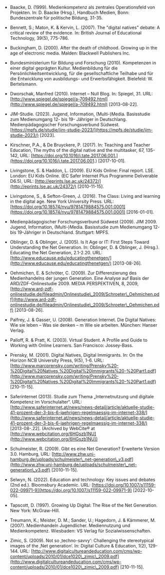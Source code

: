 <!-- filename: 99_Literatur.md -->
<!-- title: Literatur -->

- Baacke, D. (1999). Medienkompetenz als zentrales Operationsfeld von Projekten. In: D. Baacke (Hrsg.), Handbuch Medien, Bonn: Bundeszentrale für politische Bildung, 31-35.

- Bennett, S.; Maton, K. & Kervin, L. (2007). The "digital natives" debate: A critical review of the evidence. In: British Journal of Educational Technology, 39(5), 775-786.

- Buckingham, D. (2000). After the death of childhood. Growing up in the age of electronic media. Malden: Blackwell Publishers Inc.

- Bundesministerium für Bildung und Forschung (2010). Kompetenzen in einer digital geprägten Kultur. Medienbildung für die Persönlichkeitsentwicklung, für die gesellschaftliche Teilhabe und für die Entwicklung von ausbildungs- und Erwerbsfähigkeit. Bielefeld: W. Bertelsmann.

- Dworschak, Manfred (2010). Internet – Null Blog. In: Spiegel, 31. URL: [http://www.spiegel.de/spiegel/a-709492.html](http://www.spiegel.de/spiegel/a-709492.html) \[2013-08-22].

- JIM-Studie. (2023). Jugend, Information, (Multi-)Media. Basisstudie zum Medienumgang 12- bis 19- Jähriger in Deutschlang. Medienpädagogischer Forschungsverbund Südwest. [https://mpfs.de/studie/jim-studie-2023/](https://mpfs.de/studie/jim-studie-2023/) \[2023].

- Kirschner, P.A., & De Bruyckere, P. (2017). In: Teaching and Teacher Education, The myths of the digital native and the multitasker, 67, 135-142, URL: [https://doi.org/10.1016/j.tate.2017.06.001.](https://doi.org/10.1016/j.tate.2017.06.001.) \[2017-10-01].

- Livingstone, S. & Haddon, L. (2009). EU Kids Online: Final report. LSE. London: EU Kids Online. (EC Safer Internet Plus Programme Deliverable D6.5), URL: [http://eprints.lse.ac.uk/24372/](http://eprints.lse.ac.uk/24372/) \[2010-11-15].

- Livingstone, S., & Sefton-Green, J. (2016). The Class: Living and learning in the digital age. New York University Press. URL: [https://doi.org/10.18574/nyu/9781479884575.001.0001](https://doi.org/10.18574/nyu/9781479884575.001.0001) \[2016-01-01].

- Medienpädagogischer Forschungsverbund Südwest (2009). JIM 2009. Jugend, Information, (Multi-)Media. Basisstudie zum Medienumgang 12- bis 19-Jähriger in Deutschland. Stuttgart: MPFS.

- Oblinger, D. & Oblinger, J. (2005). Is It Age or IT: First Steps Toward Understanding the Net Generation. In: Oblinger, D. & Oblinger, J. (Hrsg.). Educating the Net Generation, 2.1-2.20. URL: [http://www.educause.edu/educatingthenetgen/](http://www.educause.edu/educatingthenetgen/) \[2013-08-26].

- Oehmichen, E. & Schröter, C. (2009). Zur Differenzierung des Medienhandelns der jungen Generation. Eine Analyse auf Basis der ARD/ZDF-Onlinestudie 2009. MEDIA PERSPEKTIVEN, 8, 2009, [http://www.ard-zdf-onlinestudie.de/fileadmin/Onlinestudie\_2009/Schroeter\_Oehmichen.pdf](http://www.ard-zdf-onlinestudie.de/fileadmin/Onlinestudie\_2009/Schroeter\_Oehmichen.pdf) \[2013-08-26].

- Palfrey, J. & Gasser, U. (2008). Generation Internet. Die Digital Natives: Wie sie leben – Was sie denken – m Wie sie arbeiten. München: Hanser Verlag.

- Palloff, R. & Pratt, K. (2003). Virtual Student. A Profile and Guide to Working with Online Learners. San Francisco: Jossey-Bass.

- Prensky, M. (2001). Digital Natives, Digital Immigrants. In: On the Horizon NCB University Press, 9(5), 1-6. URL: [http://www.marcprensky.com/writing/Prensky%20-%20Digital%20Natives,%20Digital%20Immigrants%20-%20Part1.pdf](http://www.marcprensky.com/writing/Prensky%20-%20Digital%20Natives,%20Digital%20Immigrants%20-%20Part1.pdf) \[210-11-15].

- Saferinternet (2013). Studie zum Thema „Internetnutzung und digitale Kompetenz im Vorschulalter“. URL:[http://www.saferinternet.at/news/news-detail/article/aktuelle-studie-41-prozent-der-3-bis-6-jaehrigen-regelmaessig-im-internet-338/](http://www.saferinternet.at/news/news-detail/article/aktuelle-studie-41-prozent-der-3-bis-6-jaehrigen-regelmaessig-im-internet-338/) \[2013-08-.22]. (Archived by WebCite® at [http://www.webcitation.org/6HGszb1NU](http://www.webcitation.org/6HGszb1NU))

- Schulmeister, R. (2009). Gibt es eine Net Generation? Erweiterte Version 3.0. Hamburg, URL: [http://www.zhw.uni-hamburg.de/uploads/schulmeister\_net-generation\_v3.pdf](http://www.zhw.uni-hamburg.de/uploads/schulmeister\_net-generation\_v3.pdf) \[2010-11-15].

- Selwyn, N. (2022). Education and technology: Key issues and debates (2nd ed.). Bloomsbury Academic. URL: [https://doi.org/10.1007/s11159-022-09971-9](https://doi.org/10.1007/s11159-022-09971-9) \[2022-10-05].

- Tapscott, D. (1997). Growing Up Digital: The Rise of the Net Generation. New York: McGraw-Hill.

- Treumann, K.; Meister, D. M.; Sander, U.; Hagedorn, J. & Kämmerer, M. (2007). Medienhandeln Jugendlicher. Mediennutzung und Medienkompetenz. Wiesbaden: VS Verlag für Sozialwissenschaften.

- Zimic, S. (2009). Not so ‚techno-savvy‘: Challenging the stereotypical images of the ‚Net generation‘. In: Digital Culture & Education, 1(2), 129-144. URL: [http://www.digitalcultureandeducation.com/cms/wp-content/uploads/2010/01/dce1020\_zimic\_2009.pdf](http://www.digitalcultureandeducation.com/cms/wp-content/uploads/2010/01/dce1020\_zimic\_2009.pdf) \[210-11-15].
